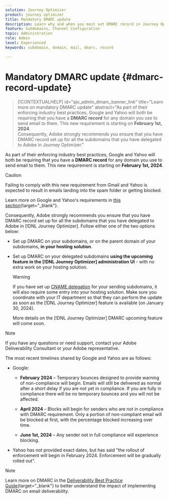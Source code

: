 ```yaml
---
solution: Journey Optimizer
product: journey optimizer
title: Mandatory DMARC update
description: Learn why and when you must set DMARC record in Journey Optimizer
feature: Subdomains, Channel Configuration
topic: Administration
role: Admin
level: Experienced
keywords: subdomain, domain, mail, dmarc, record

---
```

# Mandatory DMARC update {#dmarc-record-update}

>[!CONTEXTUALHELP]
>id="ajo_admin_dmarc_banner_link"
>title="Learn more on mandatory DMARC update"
>abstract="As part of their enforcing industry best practices, Google and Yahoo will both be requiring that you have a **DMARC record** for any domain you use to send email to them. This new requirement is starting on **February 1st, 2024**. <br>Consequently, Adobe strongly recommends you ensure that you have DMARC record set up for all the subdomains that you have delegated to Adobe in Journey Optimizer."

As part of their enforcing industry best practices, Google and Yahoo will both be requiring that you have a **DMARC record** for any domain you use to send email to them. This new requirement is starting on **February 1st, 2024**.

>[!CAUTION]
>
>Failing to comply with this new requirement from Gmail and Yahoo is expected to result in emails landing into the spam folder or getting blocked.

Learn more on Google and Yahoo's requirements in [this section](https://experienceleague.adobe.com/docs/deliverability-learn/deliverability-best-practice-guide/additional-resources/guidance-around-changes-to-google-and-yahoo.html?lang=en#dmarc%3A){target="_blank"}.

Consequently, Adobe strongly recommends you ensure that you have DMARC record set up for all the subdomains that you have delegated to Adobe in [!DNL Journey Optimizer]. Follow either one of the two options below:

* Set up DMARC on your subdomains, or on the parent domain of your subdomains, **in your hosting solution**.

* Set up DMARC on your delegated subdomains **using the upcoming feature in the [!DNL Journey Optimizer] administration UI** - with no extra work on your hosting solution.

    >[!WARNING]
    >
    >If you have set up [CNAME delegation](delegate-subdomain.md#cname-subdomain-delegation) for your sending subdomains, it will also require some entry into your hosting solution. Make sure you coordinate with your IT department so that they can perform the update as soon as the [!DNL Journey Optimizer] feature is available (on January 30, 2024). <!--and be ready on February 1st, 2024-->

    More details on the [!DNL Journey Optimizer] DMARC upcoming feature will come soon.

<!--
* If you have [fully delegated](delegate-subdomain.md#full-subdomain-delegation) your sending subdomains to Adobe, follow either one of the two options below:

    * Set up DMARC on your subdomains or on the parent domain of your subdomains **in your hosting solution**.

    * Set up DMARC on your delegated subdomains **using the upcoming feature in the [!DNL Journey Optimizer] administration UI** - with no extra work on your hosting solution.

* If you have set up [CNAME delegation](delegate-subdomain.md#cname-subdomain-delegation) for your sending subdomains, follow either one of the two options below:
    * Set up DMARC on your subdomains or on the parent domain of your subdomains **in your hosting solution**.
    * Set up DMARC on your delegated subdomains **using the upcoming feature in the [!DNL Journey Optimizer] administration UI**. However, it will also require entry in your hosting solution. Consequently, make sure you coordinate with your IT department so that they can perform the update as soon as the [!DNL Journey Optimizer] feature is available (on January, 30) - and be ready on February 1st, 2024.
    
-->

>[!NOTE]
>
>If you have any questions or need support, contact your Adobe Deliverability Consultant or your Adobe representative.

The most recent timelines shared by Google and Yahoo are as follows:

* Google:

    * **February 2024** – Temporary bounces designed to provide warning of non-compliance will begin. Emails will still be delivered as normal after a short delay if you are not yet in compliance. If you are fully in compliance there will be no temporary bounces and you will not be affected.

    * **April 2024** – Blocks will begin for senders who are not in compliance with DMARC requirement. Only a portion of non-compliant email will be blocked at first, with the percentage blocked increasing over time.

    * **June 1st, 2024** – Any sender not in full compliance will experience blocking.

* Yahoo has not provided exact dates, but has said "the rollout of enforcement will begin in February 2024. Enforcement will be gradually rolled out".

>[!NOTE]
>
>Learn more on DMARC in the [Deliverability Best Practice Guide](https://experienceleague.adobe.com/docs/deliverability-learn/deliverability-best-practice-guide/additional-resources/technotes/implement-dmarc.html#about){target="_blank"} to better understand the impact of implementing DMARC on email deliverability.

